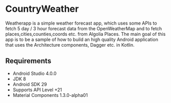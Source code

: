 # CountryWeather
Weatherapp is a simple weather forecast app, which uses some APIs to fetch 5 day / 3 hour forecast data from the OpenWeatherMap and to fetch places,cities,counties,coords etc. from Algolia Places. The main goal of this app is to be a sample of how to build an high quality Android application that uses the Architecture components, Dagger etc. in Kotlin.


## Requirements

- Android Studio 4.0.0
- JDK 8
- Android SDK 29
- Supports API Level +21
- Material Components 1.3.0-alpha01
